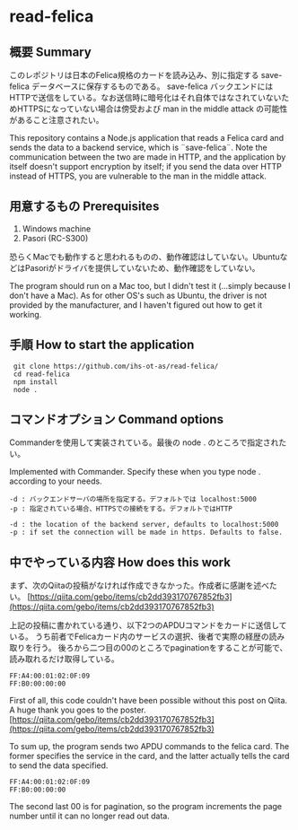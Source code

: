 ﻿# read-felica

## 概要 Summary
 このレポジトリは日本のFelica規格のカードを読み込み、別に指定する save-felica データベースに保存するものである。
 save-felica バックエンドにはHTTPで送信をしている。なお送信時に暗号化はそれ自体ではなされていないためHTTPSになっていない場合は傍受および man in the middle attack の可能性があること注意されたい。
 
 This repository contains a Node.js application that reads a Felica card and sends the data to a backend service, which is ¨save-felica¨.
 Note the communication between the two are made in HTTP, and the application by itself doesn't support encryption by itself; if you send the data over HTTP instead of HTTPS, you are vulnerable to the man in the middle attack.
 
 
 ## 用意するもの Prerequisites
 <ol>
 <li> Windows machine </li>
 <li> Pasori (RC-S300)</li>
 </ol>
 恐らくMacでも動作すると思われるものの、動作確認はしていない。UbuntuなどはPasoriがドライバを提供していないため、動作確認をしていない。
 
 The program should run on a Mac too, but I didn't test it (...simply because I don't have a Mac).
 As for other OS's such as Ubuntu, the driver is not provided by the manufacturer, and I haven't figured out how to get it working.
 
 ## 手順 How to start the application
 
     git clone https://github.com/ihs-ot-as/read-felica/
     cd read-felica
     npm install
     node .
     
## コマンドオプション Command options
 Commanderを使用して実装されている。最後の
      node . 
 のところで指定されたい。
 
 Implemented with Commander. Specify these when you type
      node .
 according to your needs.
 
    -d : バックエンドサーバの場所を指定する。デフォルトでは localhost:5000
    -p : 指定されている場合、HTTPSでの接続をする。デフォルトではHTTP
 
    -d : the location of the backend server, defaults to localhost:5000
    -p : if set the connection will be made in https. Defaults to false.
     
## 中でやっている内容 How does this work
まず、次のQiitaの投稿がなければ作成できなかった。作成者に感謝を述べたい。
[https://qiita.com/gebo/items/cb2dd393170767852fb3](https://qiita.com/gebo/items/cb2dd393170767852fb3)

上記の投稿に書かれている通り、以下2つのAPDUコマンドをカードに送信している。
うち前者でFelicaカード内のサービスの選択、後者で実際の経歴の読み取りを行う。
後ろから二つ目の00のところでpaginationをすることが可能で、読み取れるだけ取得している。

    FF:A4:00:01:02:0F:09
    FF:B0:00:00:00


First of all, this code couldn't have been possible without this post on Qiita. A huge thank you goes to the poster.
[https://qiita.com/gebo/items/cb2dd393170767852fb3](https://qiita.com/gebo/items/cb2dd393170767852fb3)

To sum up, the program sends two APDU commands to the felica card. The former specifies the service in the card, and the latter actually tells the card to send the data specified.

    FF:A4:00:01:02:0F:09
    FF:B0:00:00:00

The second last 00 is for pagination, so the program increments the page number until it can no longer read out data.


     
     
